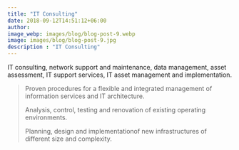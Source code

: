 ```yaml
---
title: "IT Consulting"
date: 2018-09-12T14:51:12+06:00
author:
image_webp: images/blog/blog-post-9.webp
image: images/blog/blog-post-9.jpg
description : "IT Consulting"
---
```


IT consulting, network support and maintenance, data management, asset assessment, IT support services, IT asset management and implementation.

> Proven procedures for a flexible and integrated management of information services and IT architecture.
> 
> Analysis, control, testing and renovation of existing operating environments.
> 
> Planning, design and implementationof new infrastructures of different size and complexity.
